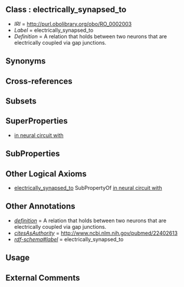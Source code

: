 
## Class : electrically_synapsed_to

 * *IRI* = http://purl.obolibrary.org/obo/RO_0002003
 * *Label* = electrically_synapsed_to
 * *Definition* = A relation that holds between two neurons that are electrically coupled via gap junctions.

## Synonyms


## Cross-references


## Subsets


## SuperProperties

 * [in neural circuit with](../../RO/00/RO_0000300.md)

## SubProperties


## Other Logical Axioms

 * [electrically_synapsed_to](../../RO/03/RO_0002003.md) SubPropertyOf [in neural circuit with](../../RO/00/RO_0000300.md)

## Other Annotations

 * *[definition](../../IAO/15/IAO_0000115.md)* = A relation that holds between two neurons that are electrically coupled via gap junctions.
 * *[citesAsAuthority](../../ty/citesAsAuthority.md)* = http://www.ncbi.nlm.nih.gov/pubmed/22402613
 * *[rdf-schema#label](../../el/rdf-schema#label.md)* = electrically_synapsed_to

## Usage


## External Comments

